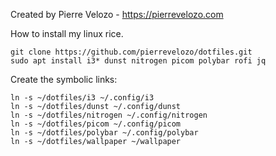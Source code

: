 Created by Pierre Velozo - https://pierrevelozo.com



How to install my linux rice.

~~~
git clone https://github.com/pierrevelozo/dotfiles.git
sudo apt install i3* dunst nitrogen picom polybar rofi jq
~~~

Create the symbolic links:

~~~
ln -s ~/dotfiles/i3 ~/.config/i3
ln -s ~/dotfiles/dunst ~/.config/dunst
ln -s ~/dotfiles/nitrogen ~/.config/nitrogen
ln -s ~/dotfiles/picom ~/.config/picom
ln -s ~/dotfiles/polybar ~/.config/polybar
ln -s ~/dotfiles/wallpaper ~/wallpaper
~~~

